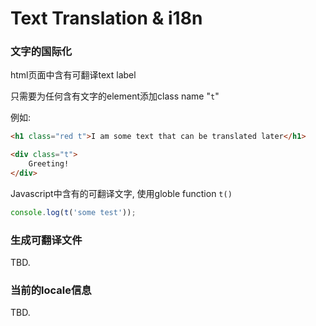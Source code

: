Text Translation & i18n
=======

### 文字的国际化
html页面中含有可翻译text label

只需要为任何含有文字的element添加class name "`t`"

例如:
```html
<h1 class="red t">I am some text that can be translated later</h1>

<div class="t">
	Greeting!
</div>
```

Javascript中含有的可翻译文字, 使用globle function `t()`

```javascript
console.log(t('some test'));
```

### 生成可翻译文件

TBD.

### 当前的locale信息

TBD.
